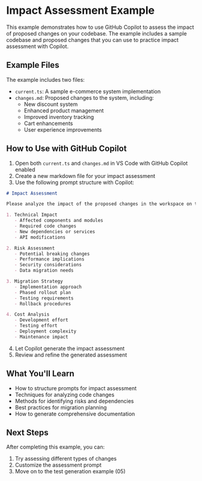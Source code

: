 # Impact Assessment Example

This example demonstrates how to use GitHub Copilot to assess the impact of proposed changes on your codebase. The example includes a sample codebase and proposed changes that you can use to practice impact assessment with Copilot.

## Example Files

The example includes two files:
- `current.ts`: A sample e-commerce system implementation
- `changes.md`: Proposed changes to the system, including:
  - New discount system
  - Enhanced product management
  - Improved inventory tracking
  - Cart enhancements
  - User experience improvements

## How to Use with GitHub Copilot

1. Open both `current.ts` and `changes.md` in VS Code with GitHub Copilot enabled
2. Create a new markdown file for your impact assessment
3. Use the following prompt structure with Copilot:

```markdown
# Impact Assessment

Please analyze the impact of the proposed changes in the workspace on the current codebase. Focus on:

1. Technical Impact
   - Affected components and modules
   - Required code changes
   - New dependencies or services
   - API modifications

2. Risk Assessment
   - Potential breaking changes
   - Performance implications
   - Security considerations
   - Data migration needs

3. Migration Strategy
   - Implementation approach
   - Phased rollout plan
   - Testing requirements
   - Rollback procedures

4. Cost Analysis
   - Development effort
   - Testing effort
   - Deployment complexity
   - Maintenance impact
```

4. Let Copilot generate the impact assessment
5. Review and refine the generated assessment

## What You'll Learn

- How to structure prompts for impact assessment
- Techniques for analyzing code changes
- Methods for identifying risks and dependencies
- Best practices for migration planning
- How to generate comprehensive documentation

## Next Steps

After completing this example, you can:
1. Try assessing different types of changes
2. Customize the assessment prompt
3. Move on to the test generation example (05) 